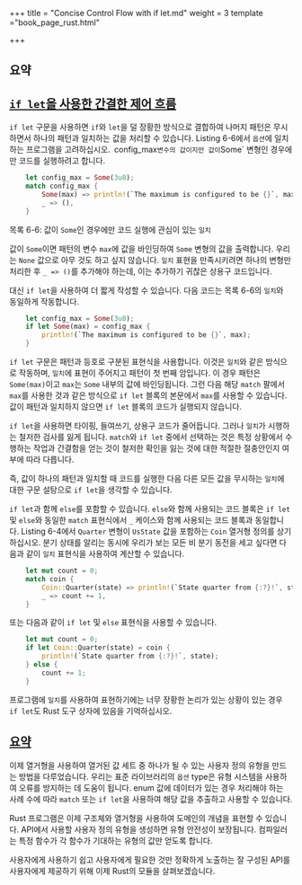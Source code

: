 +++
title = "Concise Control Flow with if let.md"
weight = 3
template ="book_page_rust.html"

+++

## 요약



## [`if let`을 사용한 간결한 제어 흐름](https://doc.rust-lang.org/book/ch06-03-if-let.html#concise-control-flow-with-if-let)

`if let` 구문을 사용하면 `if`와 `let`을 덜 장황한 방식으로 결합하여 나머지 패턴은 무시하면서 하나의 패턴과 일치하는 값을 처리할 수 있습니다. Listing 6-6에서 `옵션`에 일치하는 프로그램을 고려하십시오.` `config_max` 변수의 값이지만 값이 `Some` 변형인 경우에만 코드를 실행하려고 합니다.

```rust
    let config_max = Some(3u8);
    match config_max {
        Some(max) => println!(`The maximum is configured to be {}`, max),
        _ => (),
    }
```

목록 6-6: 값이 `Some`인 경우에만 코드 실행에 관심이 있는 `일치`

값이 `Some`이면 패턴의 변수 `max`에 값을 바인딩하여 `Some` 변형의 값을 출력합니다. 우리는 `None` 값으로 아무 것도 하고 싶지 않습니다. `일치` 표현을 만족시키려면 하나의 변형만 처리한 후 `_ => ()`를 추가해야 하는데, 이는 추가하기 귀찮은 상용구 코드입니다.

대신 `if let`을 사용하여 더 짧게 작성할 수 있습니다. 다음 코드는 목록 6-6의 `일치`와 동일하게 작동합니다.

```rust
    let config_max = Some(3u8);
    if let Some(max) = config_max {
        println!(`The maximum is configured to be {}`, max);
    }
```

`if let` 구문은 패턴과 등호로 구분된 표현식을 사용합니다. 이것은 `일치`와 같은 방식으로 작동하며, `일치`에 표현이 주어지고 패턴이 첫 번째 암입니다. 이 경우 패턴은 `Some(max)`이고 `max`는 `Some` 내부의 값에 바인딩됩니다. 그런 다음 해당 `match` 팔에서 `max`를 사용한 것과 같은 방식으로 `if let` 블록의 본문에서 `max`를 사용할 수 있습니다. 값이 패턴과 일치하지 않으면 `if let` 블록의 코드가 실행되지 않습니다.

`if let`을 사용하면 타이핑, 들여쓰기, 상용구 코드가 줄어듭니다. 그러나 `일치`가 시행하는 철저한 검사를 잃게 됩니다. `match`와 `if let` 중에서 선택하는 것은 특정 상황에서 수행하는 작업과 간결함을 얻는 것이 철저한 확인을 잃는 것에 대한 적절한 절충안인지 여부에 따라 다릅니다.

즉, 값이 하나의 패턴과 일치할 때 코드를 실행한 다음 다른 모든 값을 무시하는 `일치`에 대한 구문 설탕으로 `if let`을 생각할 수 있습니다.

`if let`과 함께 `else`를 포함할 수 있습니다. `else`와 함께 사용되는 코드 블록은 `if let` 및 `else`와 동일한 `match` 표현식에서 `_` 케이스와 함께 사용되는 코드 블록과 동일합니다. Listing 6-4에서 `Quarter` 변형이 `UsState` 값을 포함하는 `Coin` 열거형 정의를 상기하십시오. 분기 상태를 알리는 동시에 우리가 보는 모든 비 분기 동전을 세고 싶다면 다음과 같이 `일치` 표현식을 사용하여 계산할 수 있습니다.

```rust
    let mut count = 0;
    match coin {
        Coin::Quarter(state) => println!(`State quarter from {:?}!`, state),
        _ => count += 1,
    }
```

또는 다음과 같이 `if let` 및 `else` 표현식을 사용할 수 있습니다.

```rust
    let mut count = 0;
    if let Coin::Quarter(state) = coin {
        println!(`State quarter from {:?}!`, state);
    } else {
        count += 1;
    }
```

프로그램에 `일치`를 사용하여 표현하기에는 너무 장황한 논리가 있는 상황이 있는 경우 `if let`도 Rust 도구 상자에 있음을 기억하십시오.

## [요약](https://doc.rust-lang.org/book/ch06-03-if-let.html#summary)

이제 열거형을 사용하여 열거된 값 세트 중 하나가 될 수 있는 사용자 정의 유형을 만드는 방법을 다루었습니다. 우리는 표준 라이브러리의 `옵션` type은 유형 시스템을 사용하여 오류를 방지하는 데 도움이 됩니다. enum 값에 데이터가 있는 경우 처리해야 하는 사례 수에 따라 `match` 또는 `if let`을 사용하여 해당 값을 추출하고 사용할 수 있습니다.

Rust 프로그램은 이제 구조체와 열거형을 사용하여 도메인의 개념을 표현할 수 있습니다. API에서 사용할 사용자 정의 유형을 생성하면 유형 안전성이 보장됩니다. 컴파일러는 특정 함수가 각 함수가 기대하는 유형의 값만 얻도록 합니다.

사용자에게 사용하기 쉽고 사용자에게 필요한 것만 정확하게 노출하는 잘 구성된 API를 사용자에게 제공하기 위해 이제 Rust의 모듈을 살펴보겠습니다.
